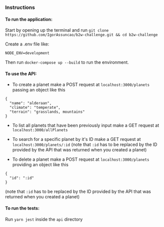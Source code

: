 ### Instructions

#### To run the application:
Start by opening up the terminal and run `git clone https://github.com/IgorAssuncao/b2w-challenge.git && cd b2w-challenge`

Create a .env file like:
```
NODE_ENV=development
```

Then run `docker-compose up --build` to run the environment.

#### To use the API:
- To create a planet make a POST request at `localhost:3000/planets` passing an object like this
```
{
  "name": "alderaan",
  "climate": "temperate",
  "terrain": "grasslands, mountains"
}
```

- To list all planets that have been previously input make a GET request at `localhost:3000/allPlanets`

- To search for a specific planet by it's ID make a GET request at `localhost:3000/planets/:id` (note that `:id` has to be replaced by the ID provided by the API that was returned when you created a planet)

- To delete a planet make a POST request at `localhost:3000/planets` providing an object like this
```
{
  "id": ":id"
}
```
(note that `:id` has to be replaced by the ID provided by the API that was returned when you created a planet)

#### To run the tests:
Run `yarn jest` inside the `api` directory
